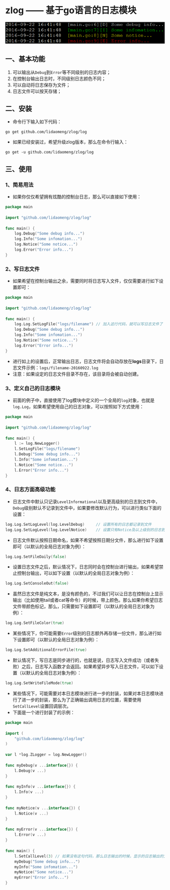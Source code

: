 # zlog —— 基于go语言的日志模块

![效果示例](example.png)

## 一、基本功能
1. 可以输出从`Debug`到`Error`等不同级别的日志内容；
2. 在控制台输出日志时，不同级别日志颜色不同；
3. 可以自动将日志保存为文件；
4. 日志文件可以按天存储；

## 二、安装
* 命令行下输入如下代码：
```
go get github.com/lidaomeng/zlog/log
```
* 如果已经安装过，希望升级zlog版本，那么在命令行输入：
```
go get -u github.com/lidaomeng/zlog/log
```


## 三、使用

### 1、简易用法
* 如果你仅仅希望拥有炫酷的控制台日志，那么可以直接如下使用：
``` go
package main

import "github.com/lidaomeng/zlog/log"

func main() {
	log.Debug("Some debug info...")
	log.Info("Some infomation...")
	log.Notice("Some notice...")
	log.Error("Error info...")
}

``` 

### 2、写日志文件
* 如果希望在控制台输出之余，需要同时将日志写入文件，仅仅需要进行如下设置即可：
``` go
package main

import "github.com/lidaomeng/zlog/log"

func main() {
	log.Log.SetLogFile("logs/filename") // 加入这行代码，就可以写日志文件了
	log.Debug("Some debug info...")
	log.Info("Some infomation...")
	log.Notice("Some notice...")
	log.Error("Error info...")
}
```
* 进行如上的设置后，正常输出日志，日志文件将会自动存放在**logs**目录下，日志文件示例：`logs/filename-20160922.log`
* 注意：如果设定的日志文件目录不存在，该目录将会被自动创建。

### 3、定义自己的日志模块
* 前面的例子中，直接使用了log模块中定义的一个全局的`log`对象，也就是`log.Log`，如果希望使用自己的日志对象，可以按照如下方式使用：
``` go
package main

import "github.com/lidaomeng/zlog/log"

func main() {
	l := log.NewLogger()
	l.SetLogFile("logs/filename")
	l.Debug("Some debug info...")
	l.Info("Some infomation...")
	l.Notice("Some notice...")
	l.Error("Error info...")
}
```

### 4、日志方面高级功能
* 日志文件中默认只记录`LevelInformational`以及更高级别的日志到文件中，`Debug`级别默认不记录到文件中，如果要修改默认行为，可以进行类似下面的设置：
``` go
log.Log.SetLogLevel(log.LevelDebug)     // 设置所有的日志都记录到文件
log.Log.SetLogLevel(log.LevelNotice)    // 设置只有Notice及以上级别的日志到文件
```
* 日志文件默认按照日期命名，如果不希望按照日期分文件，那么进行如下设置即可（以默认的全局日志对象为例）：
``` go
log.Log.SetFileDaily(false)
```
* 设置日志文件之后，默认情况下，日志同时会在控制台进行输出，如果希望禁止控制台输出，可以如下设置（以默认的全局日志对象为例）：
``` go
log.Log.SetConsoleOut(false)
```
* 虽然日志文件是纯文本，是没有颜色的，不过我们可以让日志在控制台上显示输出（比如使用tail或者cat等命令）的时候，带上颜色。那么如果你希望日志文件带颜色标记，那么，只需要如下设置即可（以默认的全局日志对象为例）：
``` go
log.Log.SetFileColor(true)
```
* 某些情况下，你可能需要`Error`级别的日志额外再存储一份文件，那么进行如下设置即可（以默认的全局日志对象为例）：
``` go
log.Log.SetAdditionalErrorFile(true)
```
* 默认情况下，写日志是同步进行的，也就是说，日志写入文件成功（或者失败）之后，日志写入函数才会返回。如果希望异步写入日志文件，可以如下设置（以默认的全局日志对象为例）：
``` go
log.Log.SetWriteFileMode(true)
```
* 某些情况下，可能需要对本日志模块进行进一步的封装，如果对本日志模块进行了进一步的封装，那么为了正确输出调用日志的位置，需要使用`SetCallLevel`设置回调层次。
* 下面是一个进行封装了的示例：
``` go
package main

import (
	"github.com/lidaomeng/zlog/log"
)

var l *log.ZLogger = log.NewLogger()

func myDebug(v ...interface{}) {
	l.Debug(v ...)
}

func myInfo(v ...interface{}) {
	l.Info(v ...)
}

func myNotice(v ...interface{}) {
	l.Notice(v ...)
}

func myError(v ...interface{}) {
	l.Error(v ...)
}

func main() {
	l.SetCallLevel(3) // 如果没有这句代码，那么日志输出的时候，显示的日志输出的文件行号将会不正确
	myDebug("Some debug info...")
	myInfo("Some infomation...")
	myNotice("Some notice...")
	myError("Error info...")
}
```


